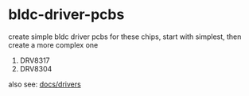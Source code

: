 # bldc-driver-pcbs

create simple bldc driver pcbs for these chips, start with simplest, then create a more complex one

1. DRV8317
1. DRV8304

also see: [docs/drivers](docs/drivers.md)


